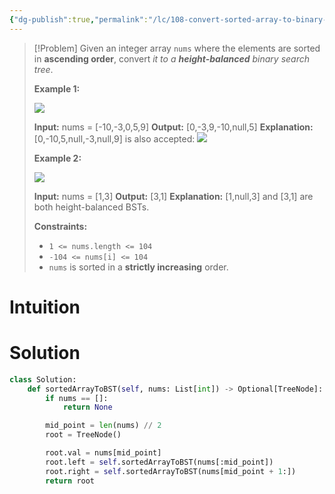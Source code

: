 ```yaml
---
{"dg-publish":true,"permalink":"/lc/108-convert-sorted-array-to-binary-search-tree/","tags":["array","dAndC","tree","binaryTree","bst"]}
---
```



> [!Problem]
> Given an integer array `nums` where the elements are sorted in **ascending order**, convert _it to a_ **_height-balanced_** _binary search tree_.
> 
> **Example 1:**
> 
> ![](https://assets.leetcode.com/uploads/2021/02/18/btree1.jpg)
> 
> **Input:** nums = [-10,-3,0,5,9]
> **Output:** [0,-3,9,-10,null,5]
> **Explanation:** [0,-10,5,null,-3,null,9] is also accepted:
> ![](https://assets.leetcode.com/uploads/2021/02/18/btree2.jpg)
> 
> **Example 2:**
> 
> ![](https://assets.leetcode.com/uploads/2021/02/18/btree.jpg)
> 
> **Input:** nums = [1,3]
> **Output:** [3,1]
> **Explanation:** [1,null,3] and [3,1] are both height-balanced BSTs.
> 
> **Constraints:**
> 
> - `1 <= nums.length <= 104`
> - `-104 <= nums[i] <= 104`
> - `nums` is sorted in a **strictly increasing** order.

# Intuition

# Solution
```python
class Solution:
    def sortedArrayToBST(self, nums: List[int]) -> Optional[TreeNode]:
        if nums == []:
            return None

        mid_point = len(nums) // 2
        root = TreeNode()

        root.val = nums[mid_point]
        root.left = self.sortedArrayToBST(nums[:mid_point])
        root.right = self.sortedArrayToBST(nums[mid_point + 1:])
        return root
```